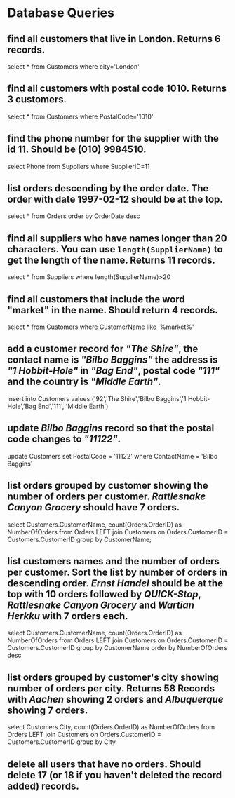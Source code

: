 # Database Queries

## find all customers that live in London. Returns 6 records.
select * from Customers where city='London'

## find all customers with postal code 1010. Returns 3 customers.
select * from Customers where PostalCode='1010'

## find the phone number for the supplier with the id 11. Should be (010) 9984510.
select Phone from Suppliers where SupplierID=11

## list orders descending by the order date. The order with date 1997-02-12 should be at the top.
select * from Orders order by OrderDate desc

## find all suppliers who have names longer than 20 characters. You can use `length(SupplierName)` to get the length of the name. Returns 11 records.
select * from Suppliers where length(SupplierName)>20

## find all customers that include the word "market" in the name. Should return 4 records.
select * from Customers where CustomerName like '%market%'

## add a customer record for _"The Shire"_, the contact name is _"Bilbo Baggins"_ the address is _"1 Hobbit-Hole"_ in _"Bag End"_, postal code _"111"_ and the country is _"Middle Earth"_.
insert into Customers 
values ('92','The Shire','Bilbo Baggins','1 Hobbit-Hole','Bag End','111', 'Middle Earth')

## update _Bilbo Baggins_ record so that the postal code changes to _"11122"_.
update Customers
set PostalCode = '11122'
where ContactName = 'Bilbo Baggins'

## list orders grouped by customer showing the number of orders per customer. _Rattlesnake Canyon Grocery_ should have 7 orders.
select Customers.CustomerName, count(Orders.OrderID) as NumberOfOrders from Orders
LEFT join Customers on Orders.CustomerID = Customers.CustomerID
group by CustomerName;

## list customers names and the number of orders per customer. Sort the list by number of orders in descending order. _Ernst Handel_ should be at the top with 10 orders followed by _QUICK-Stop_, _Rattlesnake Canyon Grocery_ and _Wartian Herkku_ with 7 orders each.
select Customers.CustomerName, count(Orders.OrderID) as NumberOfOrders from Orders
LEFT join Customers on Orders.CustomerID = Customers.CustomerID
group by CustomerName
order by NumberOfOrders desc

## list orders grouped by customer's city showing number of orders per city. Returns 58 Records with _Aachen_ showing 2 orders and _Albuquerque_ showing 7 orders.
select Customers.City, count(Orders.OrderID) as NumberOfOrders from Orders
LEFT join Customers on Orders.CustomerID = Customers.CustomerID
group by City


## delete all users that have no orders. Should delete 17 (or 18 if you haven't deleted the record added) records.

